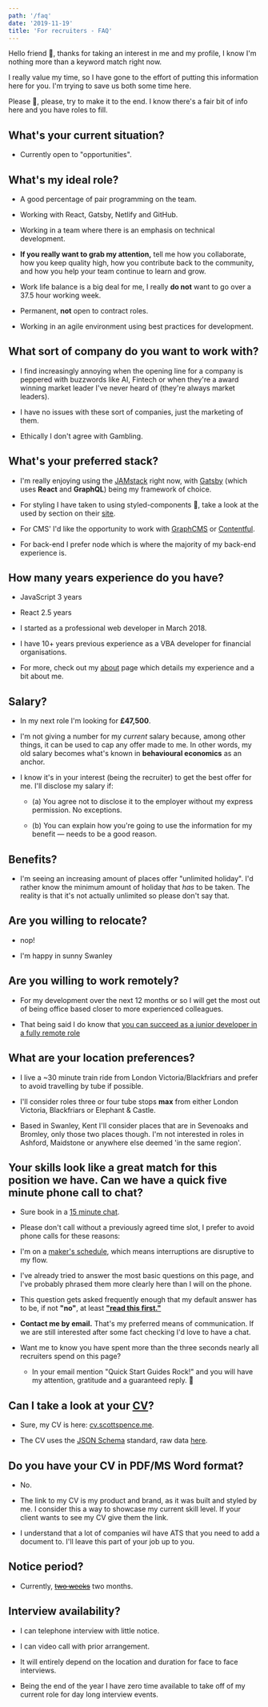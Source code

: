 ```yaml
---
path: '/faq'
date: '2019-11-19'
title: 'For recruiters - FAQ'
---
```


Hello friend 👋, thanks for taking an interest in me and my profile, I
know I'm nothing more than a keyword match right now.

I really value my time, so I have gone to the effort of putting this
information here for you. I'm trying to save us both some time here.

Please 🙏, please, try to make it to the end. I know there's a fair
bit of info here and you have roles to fill.

## What's your current situation?

- Currently open to "opportunities".

## What's my ideal role?

- A good percentage of pair programming on the team.

- Working with React, Gatsby, Netlify and GitHub.

- Working in a team where there is an emphasis on technical
  development.

- **If you really want to grab my attention,** tell me how you
  collaborate, how you keep quality high, how you contribute back to
  the community, and how you help your team continue to learn and
  grow.

- Work life balance is a big deal for me, I really **do not** want to
  go over a 37.5 hour working week.

- Permanent, **not** open to contract roles.

- Working in an agile environment using best practices for
  development.

## What sort of company do you want to work with?

- I find increasingly annoying when the opening line for a company is
  peppered with buzzwords like AI, Fintech or when they're a award
  winning market leader I've never heard of (they're always market
  leaders).

- I have no issues with these sort of companies, just the marketing of
  them.

- Ethically I don't agree with Gambling.

## What's your preferred stack?

- I'm really enjoying using the [JAMstack] right now, with [Gatsby]
  (which uses **React** and **GraphQL**) being my framework of choice.

- For styling I have taken to using styled-components 💅, take a look
  at the used by section on their [site].

- For CMS' I'd like the opportunity to work with [GraphCMS] or
  [Contentful].

- For back-end I prefer node which is where the majority of my
  back-end experience is.

## How many years experience do you have?

- JavaScript 3 years

- React 2.5 years

- I started as a professional web developer in March 2018.

- I have 10+ years previous experience as a VBA developer for
  financial organisations.

- For more, check out my [about] page which details my experience and
  a bit about me.

## Salary?

- In my next role I'm looking for **£47,500**.

- I'm not giving a number for my _current_ salary because, among other
  things, it can be used to cap any offer made to me. In other words,
  my old salary becomes what's known in **behavioural economics** as
  an anchor.

- I know it's in your interest (being the recruiter) to get the best
  offer for me. I'll disclose my salary if:

  - (a) You agree not to disclose it to the employer without my
    express permission. No exceptions.

  - (b) You can explain how you're going to use the information for my
    benefit — needs to be a good reason.

## Benefits?

- I'm seeing an increasing amount of places offer "unlimited holiday".
  I'd rather know the minimum amount of holiday that _has_ to be
  taken. The reality is that it's not actually unlimited so please
  don't say that.

## Are you willing to relocate?

- nop!

- I'm happy in sunny Swanley

## Are you willing to work remotely?

- For my development over the next 12 months or so I will get the most
  out of being office based closer to more experienced colleagues.

- That being said I do know that [you can succeed as a junior
  developer in a fully remote role]

## What are your location preferences?

- I live a ~30 minute train ride from London Victoria/Blackfriars and
  prefer to avoid travelling by tube if possible.

- I'll consider roles three or four tube stops **max** from either
  London Victoria, Blackfriars or Elephant & Castle.

- Based in Swanley, Kent I'll consider places that are in Sevenoaks
  and Bromley, only those two places though. I'm not interested in
  roles in Ashford, Maidstone or anywhere else deemed 'in the same
  region'.

## Your skills look like a great match for this position we have. Can we have a quick five minute phone call to chat?

- Sure book in a [15 minute chat].

- Please don't call without a previously agreed time slot, I prefer to
  avoid phone calls for these reasons:

- I'm on a [maker's schedule], which means interruptions are
  disruptive to my flow.

- I've already tried to answer the most basic questions on this page,
  and I've probably phrased them more clearly here than I will on the
  phone.

- This question gets asked frequently enough that my default answer
  has to be, if not **"no"**, at least **["read this first."]**

- **Contact me by email.** That's my preferred means of communication.
  If we are still interested after some fact checking I'd love to have
  a chat.

- Want me to know you have spent more than the three seconds nearly
  all recruiters spend on this page?

  - In your email mention "Quick Start Guides Rock!" and you will have
    my attention, gratitude and a guaranteed reply. 🙏

## Can I take a look at your [CV]?

- Sure, my CV is here: [cv.scottspence.me].

- The CV uses the [JSON Schema] standard, raw data [here].

## Do you have your CV in PDF/MS Word format?

- No.

- The link to my CV is my product and brand, as it was built and
  styled by me. I consider this a way to showcase my current skill
  level. If your client wants to see my CV give them the link.

- I understand that a lot of companies wil have ATS that you need to
  add a document to. I'll leave this part of your job up to you.

## Notice period?

- Currently, ~~[two weeks]~~ two months.

## Interview availability?

- I can telephone interview with little notice.

- I can video call with prior arrangement.

- It will entirely depend on the location and duration for face to
  face interviews.

- Being the end of the year I have zero time available to take off of
  my current role for day long interview events.

<!-- Links -->

[site]: https://www.styled-components.com/
[maker's schedule]: http://www.paulgraham.com/makersschedule.html
[jamstack]: https://jamstack.org/
[gatsby]: http://gatsbyjs.org/
[graphcms]: https://graphcms.com/
[contentful]: https://www.contentful.com
[about]: https://scottspence.me/about
["read this first."]: https://scottspence.me/faq
[cv]: https://cv.scottspence.me/
[json schema]: https://jsonresume.org/schema/
[here]: https://cvjson.now.sh/
[cv.scottspence.me]: https://cv.scottspence.me/
[two weeks]: https://www.youtube.com/watch?v=9v-33jcEDk4
[you can succeed as a junior developer in a fully remote role]:
  https://dev.to/spences10/can-you-succeed-as-a-junior-developer-in-a-fully-remote-role-2a84
[15 minute chat]: https://calendly.com/spences10apps/15min
